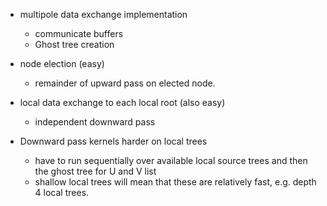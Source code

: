 - multipole data exchange implementation
    - communicate buffers
    - Ghost tree creation

- node election (easy)
    - remainder of upward pass on elected node.

- local data exchange to each local root (also easy)
    - independent downward pass

- Downward pass kernels harder on local trees
    - have to run sequentially over available local source trees and then the ghost tree for U and V list
    - shallow local trees will mean that these are relatively fast, e.g. depth 4 local trees.

